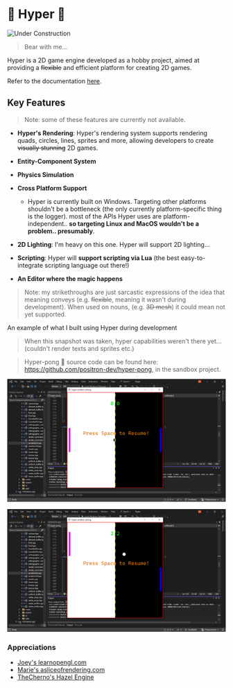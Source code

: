 # 🔗 Hyper 🚂

![Under Construction](https://img.shields.io/badge/Hyper_🚂-under_construction-orange.svg?)

> Bear with me...

Hyper is a 2D game engine developed as a hobby project, aimed at providing a ~~flexible~~ and efficient platform for creating 2D games.

Refer to the documentation [here](./docs/hyper.md).

## Key Features

> Note: some of these features are currently not available.

- **Hyper's Rendering**: Hyper's rendering system supports rendering quads, circles, lines, sprites and more, allowing developers to create ~~visually stunning~~ 2D games.

- **Entity-Component System**

- **Physics Simulation**

- **Cross Platform Support**

  - Hyper is currently built on Windows. Targeting other platforms shouldn't be a bottleneck (the only currently platform-specific thing is the logger). most of the APIs Hyper uses are platform-independent.. **so targeting Linux and MacOS wouldn't be a problem.. presumably**.

- **2D Lighting**: I'm heavy on this one. Hyper will support 2D lighting...

- **Scripting**: Hyper will **support scripting via Lua** (the best easy-to-integrate scripting language out there!)

- **An Editor where the magic happens**

> Note: my strikethroughs are just sarcastic expressions of the idea that meaning conveys (e.g. ~~flexible~~, meaning it wasn't during development). When used on nouns, (e.g. ~~3D mesh~~) it could mean not yet supported.

An example of what I built using Hyper during development

> When this snapshot was taken, hyper capabilities weren't there yet... (couldn't render texts and sprites etc.)

> Hyper-pong 🌚 source code can be found here: https://github.com/positron-dev/hyper-pong, in the sandbox project.

![](./screenshots/pong1.png)

![](./screenshots/pong2.png)

### Appreciations

- [Joey's learnopengl.com](https://learnopengl.com/)
- [Marie's asliceofrendering.com](https://asliceofrendering.com/scene%20helper/2020/01/05/InfiniteGrid/)
- [TheCherno's Hazel Engine](https://github.com/TheCherno/Hazel)
